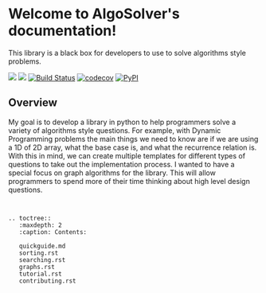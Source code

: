 
# Welcome to AlgoSolver's documentation!

This library is a black box for developers to use to solve algorithms style problems.

[![](https://img.shields.io/badge/license-Apache-green)](https://www.apache.org/licenses/LICENSE-2.0)
[![](https://img.shields.io/github/issues/nickbohm555/AlgoSolver)](https://github.com/Nickbohm555/AlgoSolver/issues)
[![Build Status](https://github.com/Nickbohm555/AlgoSolver/actions/workflows/build.yml/badge.svg)](https://github.com/Nickbohm555/AlgoSolver/actions/workflows/build.yml)
[![codecov](https://codecov.io/gh/nickbohm555/AlgoSolver/branch/main/graph/badge.svg)](https://app.codecov.io/gh/Nickbohm555/AlgoSolver/tree/main)
[![PyPI](https://img.shields.io/pypi/v/AlgoSolver)](https://pypi.org/project/AlgoSolver/0.1.2/)


## Overview

My goal is to develop a library in python to help programmers solve a variety of algorithms style questions. For example, with Dynamic Programming problems the main things we need to know are if we are using a 1D of 2D array, what the base case is, and what the recurrence relation is. With this in mind, we can create multiple templates for different types of questions to take out the implementation process. I wanted to have a special focus on graph algorithms for the library. This will allow programmers to spend more of their time thinking about high level design questions.



```{eval-rst}


.. toctree::
   :maxdepth: 2
   :caption: Contents:

   quickguide.md
   sorting.rst
   searching.rst
   graphs.rst
   tutorial.rst
   contributing.rst
   
